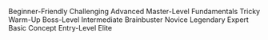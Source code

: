 Beginner-Friendly
Challenging
Advanced
Master-Level
Fundamentals
Tricky
Warm-Up
Boss-Level
Intermediate
Brainbuster
Novice
Legendary
Expert
Basic Concept
Entry-Level
Elite

